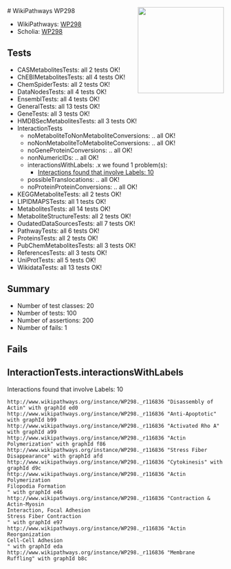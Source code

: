 <img style="float: right; width: 200px" src="https://upload.wikimedia.org/wikipedia/commons/thumb/8/83/Wplogo_with_text_500.png/640px-Wplogo_with_text_500.png" />
# WikiPathways WP298

* WikiPathways: [WP298](https://new.wikipathways.org/pathways/WP298)
* Scholia: [WP298](https://scholia.toolforge.org/wikipathways/WP298)
## Tests
* CASMetabolitesTests: all 2 tests OK!
* ChEBIMetabolitesTests: all 4 tests OK!
* ChemSpiderTests: all 2 tests OK!
* DataNodesTests: all 4 tests OK!
* EnsemblTests: all 4 tests OK!
* GeneralTests: all 13 tests OK!
* GeneTests: all 3 tests OK!
* HMDBSecMetabolitesTests: all 3 tests OK!
* InteractionTests
    * noMetaboliteToNonMetaboliteConversions: .. all OK!
    * noNonMetaboliteToMetaboliteConversions: .. all OK!
    * noGeneProteinConversions: .. all OK!
    * nonNumericIDs: .. all OK!
    * interactionsWithLabels: .x we found 1 problem(s):
        * [Interactions found that involve Labels: 10](#fe97a8b8)
    * possibleTranslocations: .. all OK!
    * noProteinProteinConversions: .. all OK!
* KEGGMetaboliteTests: all 2 tests OK!
* LIPIDMAPSTests: all 1 tests OK!
* MetabolitesTests: all 14 tests OK!
* MetaboliteStructureTests: all 2 tests OK!
* OudatedDataSourcesTests: all 7 tests OK!
* PathwayTests: all 6 tests OK!
* ProteinsTests: all 2 tests OK!
* PubChemMetabolitesTests: all 3 tests OK!
* ReferencesTests: all 3 tests OK!
* UniProtTests: all 5 tests OK!
* WikidataTests: all 13 tests OK!


## Summary

* Number of test classes: 20
* Number of tests: 100
* Number of assertions: 200
* Number of fails: 1

## Fails

<a name="fe97a8b8" />

## InteractionTests.interactionsWithLabels

Interactions found that involve Labels: 10
```
http://www.wikipathways.org/instance/WP298._r116836 "Disassembly of Actin" with graphId ed0
http://www.wikipathways.org/instance/WP298._r116836 "Anti-Apoptotic" with graphId b99
http://www.wikipathways.org/instance/WP298._r116836 "Activated Rho A" with graphId a99
http://www.wikipathways.org/instance/WP298._r116836 "Actin 
Polymerization" with graphId f86
http://www.wikipathways.org/instance/WP298._r116836 "Stress Fiber
Disappearance" with graphId afd
http://www.wikipathways.org/instance/WP298._r116836 "Cytokinesis" with graphId d9c
http://www.wikipathways.org/instance/WP298._r116836 "Actin Polymerization
Filopodia Formation
" with graphId e46
http://www.wikipathways.org/instance/WP298._r116836 "Contraction & Actin-Myosin
Interaction, Focal Adhesion
Stress Fiber Contraction
" with graphId e97
http://www.wikipathways.org/instance/WP298._r116836 "Actin Reorganization
Cell-Cell Adhesion
" with graphId eda
http://www.wikipathways.org/instance/WP298._r116836 "Membrane
Ruffling" with graphId b8c
```

